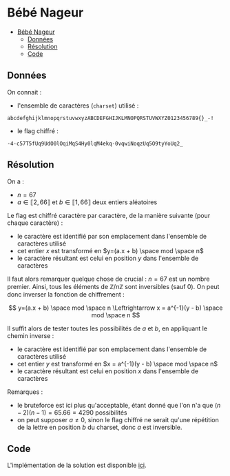 # Bébé Nageur

- [Bébé Nageur](#bébé-nageur)
  - [Données](#données)
  - [Résolution](#résolution)
  - [Code](#code)

## Données

On connait :

- l'ensemble de caractères (`charset`) utilisé :

`abcdefghijklmnopqrstuvwxyzABCDEFGHIJKLMNOPQRSTUVWXYZ0123456789{}_-!`

- le flag chiffré :

`-4-c57T5fUq9UdO0lOqiMqS4Hy0lqM4ekq-0vqwiNoqzUq5O9tyYoUq2_`

## Résolution

On a :
- $n = 67$
- $a \in \llbracket 2, 66 \rrbracket$ et $b \in \llbracket 1, 66 \rrbracket$ deux entiers aléatoires

Le flag est chiffré caractère par caractère, de la manière suivante (pour chaque caractère) :
- le caractère est identifié par son emplacement dans l'ensemble de caractères utilisé
- cet entier $x$ est transformé en $y=(a.x + b) \space mod \space n$
- le caractère résultant est celui en position $y$ dans l'ensemble de caractères

Il faut alors remarquer quelque chose de crucial : $n=67$ est un nombre premier. Ainsi, tous les éléments de $\mathbb{Z}/n\mathbb{Z}$ sont inversibles (sauf $0$). On peut donc inverser la fonction de chiffrement :

$$
y=(a.x + b) \space mod \space n \Leftrightarrow x = a^{-1}(y - b) \space mod \space n
$$

Il suffit alors de tester toutes les possibilités de $a$ et $b$, en appliquant le chemin inverse :
- le caractère est identifié par son emplacement dans l'ensemble de caractères utilisé
- cet entier $y$ est transformé en $x = a^{-1}(y - b) \space mod \space n$
- le caractère résultant est celui en position $x$ dans l'ensemble de caractères

Remarques : 
- le bruteforce est ici plus qu'acceptable, étant donné que l'on n'a que $(n - 2)(n - 1) = 65.66 = 4290$ possibilités
- on peut supposer $a \neq 0$, sinon le flag chiffré ne serait qu'une répétition de la lettre en position $b$ du charset, donc $a$ est inversible.

## Code

L'implémentation de la solution est disponible [ici](./main.py).